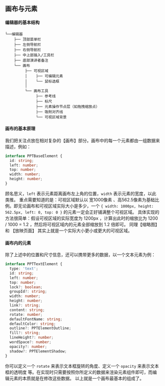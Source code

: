 ## 画布与元素

#### 编辑器的基本结构
```
└──编辑器
    ├── 顶部菜单栏
    ├── 左侧导航栏
    ├── 右侧导航栏
    ├── 中上部插入/工具栏
    ├── 底部演讲者备注
    └── 画布
         ├── 可视区域
         │    ├── 可编辑元素
         │    └── 鼠标选框
         │
         └── 画布工具
              ├── 参考线
              ├── 标尺
              ├── 元素操作节点层（如拖拽缩放点）
              ├── 吸附对齐线
              └── 可视区域背景
```

#### 画布的基本原理
我们把关注点放在相对复杂的【画布】部分。画布中的每一个元素都由一组数据来描述，例如：
```typescript
interface PPTBaseElement {
  id: string;
  left: number;
  top: number;
  width: number;
  height: number;
}
```
顾名思义，`left` 表示元素距离画布左上角的位置，`width` 表示元素的宽度，以此类推。
重点需要知道的是：可视区域默认以 宽1000像素 、高562.5像素为基础比例。即无论画布和可视区域实际大小是多少，一个 `{ width: 1000px, height: 562.5px, left: 0, top: 0 }` 的元素一定会正好铺满整个可视区域。
具体实现的方法很简单：假设可视区域的实际宽度为 1200px ，计算出此时的缩放比为 1200 / 1000 = 1.2 ，然后将可视区域内的元素全部缩放到 1.2 倍即可。
同理【缩略图】 和 【放映页面】 其实上就是一个实际大小更小或更大的可视区域。

#### 画布内的元素
除了上述中的位置和尺寸信息，还可以携带更多的数据，以一个文本元素为例：
```typescript
interface PPTTextElement {
  type: 'text';
  id: string;
  left: number;
  top: number;
  lock?: boolean;
  groupId?: string;
  width: number;
  height: number;
  link?: string;
  content: string;
  rotate: number;
  defaultFontName: string;
  defaultColor: string;
  outline?: PPTElementOutline;
  fill?: string;
  lineHeight?: number;
  wordSpace?: number;
  opacity?: number;
  shadow?: PPTElementShadow;
}
```
你可以定义一个 `rotate` 来表示文本框旋转的角度、定义一个 `opacity` 来表示文本框的透明度 等。在实现时只需要按照你所定义的数据来渲染元素组件即可，而编辑元素的本质就是在修改这些数据。
以上就是一个画布最基本的组成了。
